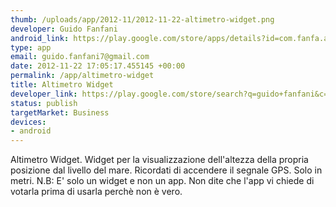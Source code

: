 ```yaml
--- 
thumb: /uploads/app/2012-11/2012-11-22-altimetro-widget.png
developer: Guido Fanfani
android_link: https://play.google.com/store/apps/details?id=com.fanfa.altimetro&feature=search_result#?t=W251bGwsMSwxLDEsImNvbS5mYW5mYS5hbHRpbWV0cm8iXQ..
type: app
email: guido.fanfani7@gmail.com
date: 2012-11-22 17:05:17.455145 +00:00
permalink: /app/altimetro-widget
title: Altimetro Widget
developer_link: https://play.google.com/store/search?q=guido+fanfani&c=apps
status: publish
targetMarket: Business
devices: 
- android
---
```


Altimetro Widget.
Widget per la visualizzazione dell'altezza della propria posizione dal livello del mare.
Ricordati di accendere il segnale GPS.
Solo in metri.
N.B: E' solo un widget e non un app.
Non dite che l'app vi chiede di votarla prima di usarla perchè non è vero.
